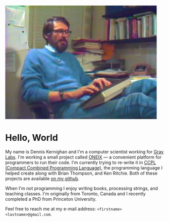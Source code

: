 ![Picture of Me](/assets/profile.png)

# Hello, World

My name is Dennis Kernighan and I'm a computer scientist working for [Gray Labs](https://en.wikipedia.org/wiki/Elisha_Gray). I'm working a small project called [ONEIX](https://en.wikipedia.org/wiki/Multics#Unix) — a convenient platform for programmers to run their code. I'm currently trying to re-write it in [CCPL (Compact Combined Programming Language)](https://en.wikipedia.org/wiki/BCPL), the programming language I helped create along with Brian Thompson, and Ken Ritchie. Both of these projects are available [on my github](https://github.com/wordz-io). 

When I'm not programming I enjoy writing books, processing strings, and teaching classes. I'm originally from Toronto, Canada and I recently completed a PhD from Princeton University. 

Feel free to reach me at my e-mail address: `<firstname><lastname>@gmail.com`.

